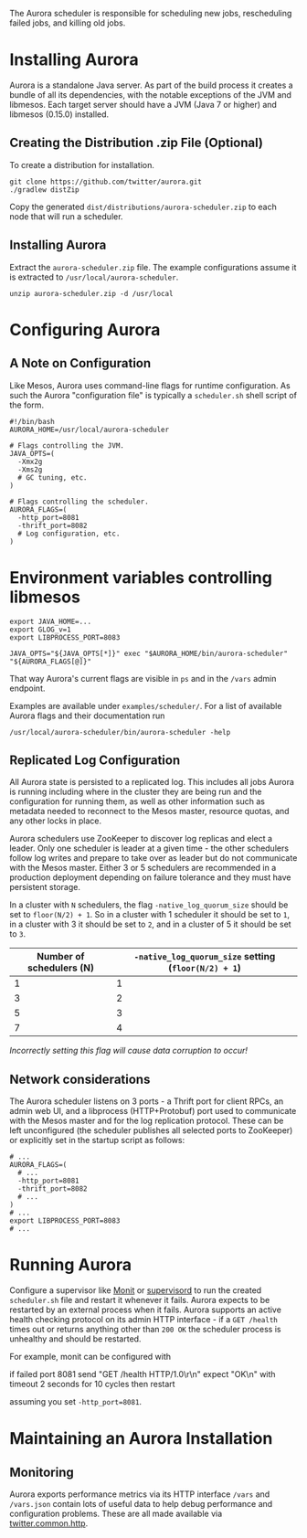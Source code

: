 The Aurora scheduler is responsible for scheduling new jobs, rescheduling failed jobs, and killing
old jobs.

Installing Aurora
=================
Aurora is a standalone Java server. As part of the build process it creates a bundle of all its
dependencies, with the notable exceptions of the JVM and libmesos. Each target server should have
a JVM (Java 7 or higher) and libmesos (0.15.0) installed.

Creating the Distribution .zip File (Optional)
----------------------------------------------
To create a distribution for installation.

    git clone https://github.com/twitter/aurora.git
    ./gradlew distZip

Copy the generated `dist/distributions/aurora-scheduler.zip` to each node that will run a scheduler.

Installing Aurora
-----------------
Extract the `aurora-scheduler.zip` file. The example configurations assume it is extracted to
`/usr/local/aurora-scheduler`.

    unzip aurora-scheduler.zip -d /usr/local

Configuring Aurora
==================

A Note on Configuration
-----------------------
Like Mesos, Aurora uses command-line flags for runtime configuration. As such the Aurora
"configuration file" is typically a `scheduler.sh` shell script of the form.

    #!/bin/bash
    AURORA_HOME=/usr/local/aurora-scheduler

    # Flags controlling the JVM.
    JAVA_OPTS=(
      -Xmx2g
      -Xms2g
      # GC tuning, etc.
    )

    # Flags controlling the scheduler.
    AURORA_FLAGS=(
      -http_port=8081
      -thrift_port=8082
      # Log configuration, etc.
    )

   # Environment variables controlling libmesos
    export JAVA_HOME=...
    export GLOG_v=1
    export LIBPROCESS_PORT=8083

    JAVA_OPTS="${JAVA_OPTS[*]}" exec "$AURORA_HOME/bin/aurora-scheduler" "${AURORA_FLAGS[@]}"

That way Aurora's current flags are visible in `ps` and in the `/vars` admin endpoint.

Examples are available under `examples/scheduler/`. For a list of available Aurora flags and their
documentation run

    /usr/local/aurora-scheduler/bin/aurora-scheduler -help

Replicated Log Configuration
----------------------------
All Aurora state is persisted to a replicated log. This includes all jobs Aurora is running
including where in the cluster they are being run and the configuration for running them, as
well as other information such as metadata needed to reconnect to the Mesos master, resource
quotas, and any other locks in place.

Aurora schedulers use ZooKeeper to discover log replicas and elect a leader. Only one scheduler is
leader at a given time - the other schedulers follow log writes and prepare to take over as leader
but do not communicate with the Mesos master. Either 3 or 5 schedulers are recommended in a
production deployment depending on failure tolerance and they must have persistent storage.

In a cluster with `N` schedulers, the flag `-native_log_quorum_size` should be set to
`floor(N/2) + 1`. So in a cluster with 1 scheduler it should be set to `1`, in a cluster with 3 it
should be set to `2`, and in a cluster of 5 it should be set to `3`.

<table>
  <thead>
    <tr>
      <th>Number of schedulers (N)
      <th><code>-native_log_quorum_size</code> setting (<code>floor(N/2) + 1</code>)
  <tbody>
    <tr>
      <td>1
      <td>1
    <tr>
      <td>3
      <td>2
    <tr>
      <td>5
      <td>3
    <tr>
      <td>7
      <td>4
</table>

*Incorrectly setting this flag will cause data corruption to occur!*

Network considerations
----------------------
The Aurora scheduler listens on 3 ports - a Thrift port for client RPCs, an admin web UI, and a
libprocess (HTTP+Protobuf) port used to communicate with the Mesos master and for the log
replication protocol. These can be left unconfigured (the scheduler publishes all selected ports
to ZooKeeper) or explicitly set in the startup script as follows:

    # ...
    AURORA_FLAGS=(
      # ...
      -http_port=8081
      -thrift_port=8082
      # ...
    )
    # ...
    export LIBPROCESS_PORT=8083
    # ...

Running Aurora
==============
Configure a supervisor like [Monit](http://mmonit.com/monit/) or
[supervisord](http://supervisord.org/) to run the created `scheduler.sh` file and restart it
whenever it fails. Aurora expects to be restarted by an external process when it fails. Aurora
supports an active health checking protocol on its admin HTTP interface - if a `GET /health` times
out or returns anything other than `200 OK` the scheduler process is unhealthy and should be
restarted.

For example, monit can be configured with

   if failed port 8081 send "GET /health HTTP/1.0\r\n" expect "OK\n" with timeout 2 seconds for 10 cycles then restart

assuming you set `-http_port=8081`.

Maintaining an Aurora Installation
==================================

Monitoring
----------
Aurora exports performance metrics via its HTTP interface `/vars` and `/vars.json` contain lots of
useful data to help debug performance and configuration problems. These are all made available via
[twitter.common.http](https://github.com/twitter/commons/tree/master/src/java/com/twitter/commons/http).
